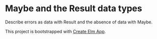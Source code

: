 # Maybe and the Result data types

Describe errors as data with Result and the absence of data with Maybe.

This project is bootstrapped with [Create Elm App](https://github.com/halfzebra/create-elm-app).